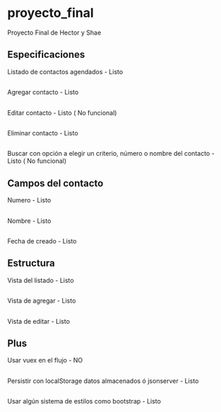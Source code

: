 # proyecto_final
 Proyecto Final de Hector y Shae


## Especificaciones
Listado de contactos agendados - Listo
## 
Agregar contacto - Listo
## 
Editar contacto - Listo ( No funcional)
## 
Eliminar contacto - Listo
## 
Buscar con opción a elegir un criterio, número o nombre del contacto - Listo ( No funcional)

## Campos del contacto
Numero - Listo
## 
Nombre - Listo
## 
Fecha de creado - Listo

## Estructura
Vista del listado - Listo
## 
Vista de agregar - Listo
## 
Vista de editar - Listo

## Plus
Usar vuex en el flujo - NO
## 
Persistir con localStorage datos almacenados ó jsonserver - Listo
## 
Usar algún sistema de estilos como bootstrap - Listo